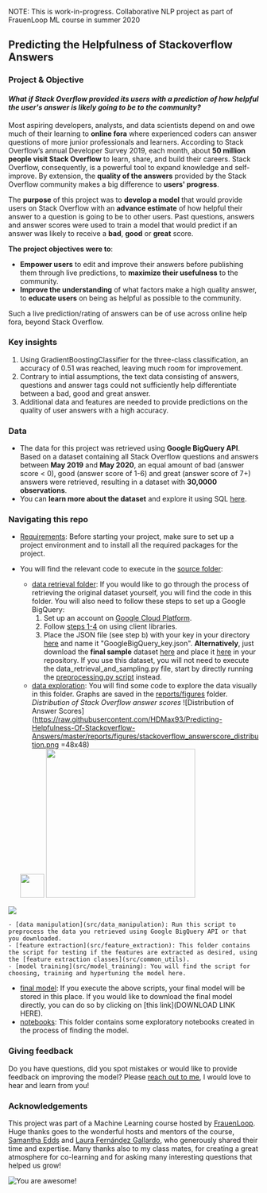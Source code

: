 NOTE: This is work-in-progress. Collaborative NLP project as part of FrauenLoop ML course in summer 2020

## Predicting the Helpfulness of Stackoverflow Answers

### Project & Objective

#### *What if Stack Overflow provided its users with a prediction of how helpful the user's answer is likely going to be to the community?*

Most aspiring developers, analysts, and data scientists depend on and owe much of their learning to **online fora** where experienced coders can answer questions of more junior professionals and learners. According to Stack Overflow’s annual Developer Survey 2019, each month, about **50 million people visit Stack Overflow** to learn, share, and build their careers. Stack Overflow, consequently, is a powerful tool to expand knowledge and self-improve. By extension, the **quality of the answers** provided by the Stack Overflow community makes a big difference to **users' progress**. 

The **purpose** of this project was to **develop a model** that would provide users on Stack Overflow with an **advance estimate** of how helpful their answer to a question is going to be to other users. Past questions, answers and answer scores were used to train a model that would predict if an answer was likely to receive a **bad**, **good** or **great** score. 

**The project objectives were to**:

- **Empower users** to edit and improve their answers before publishing them through live predictions, to **maximize their usefulness** to the community.
- **Improve the understanding** of what factors make a high quality answer, to **educate users** on being as helpful as possible to the community.

Such a live prediction/rating of answers can be of use across online help fora, beyond Stack Overflow.

### Key insights

1. Using GradientBoostingClassifier for the three-class classification, an accuracy of 0.51 was reached, leaving much room for improvement.
2. Contrary to intial assumptions, the text data consisting of answers, questions and answer tags could not sufficiently help differentiate between a bad, good and great answer.
3. Additional data and features are needed to provide predictions on the quality of user answers with a high accuracy.

### Data

- The data for this project was retrieved using **Google BigQuery API**. Based on a dataset containing all Stack Overflow questions and answers between **May 2019** and **May 2020**, an equal amount of bad (answer score < 0), good (answer score of 1-6) and great (answer score of 7+) answers were retrieved, resulting in a dataset with **30,0000 observations**.
- You can **learn more about the dataset** and explore it using SQL [here](https://console.cloud.google.com/marketplace/product/stack-exchange/stack-overflow?project=frauenloop-nlp-2020&folder=&organizationId=). 

### Navigating this repo

- [Requirements](PREDICTING-HELPFULNESS-OF-STACKOVERFLOW-ANSWERS): Before starting your project, make sure to set up a project environment and to install all the required packages for the project. 
- You will find the relevant code to execute in the [source folder](src/):
    - [data retrieval folder](src/api_data_retrieval): If you would like to go through the process of retrieving the original dataset yourself, you will find the code in this folder. You will also need to follow these steps to set up a Google BigQuery:
        1. Set up an account on [Google Cloud Platform](https://console.cloud.google.com/).
        2. Follow [steps 1-4](https://cloud.google.com/bigquery/docs/quickstarts/quickstart-client-libraries#client-libraries-install-python) on using client libraries.
        3. Place the JSON file (see step b) with your key in your directory [here](data/raw) and name it "GoogleBigQuery_key.json".
    **Alternatively**, just download the **final sample** dataset [here](https://drive.google.com/file/d/1ve6gzOKgJhdESAv2MLImbqZRi4VsSL5q/view?usp=sharing) and place it [here](data/raw) in your repository. If you use this dataset, you will not need to execute the data_retrieval_and_sampling.py file, start by directly running the [preprocessing.py script](src/data_manipulation) instead.
    - [data exploration](src/data_exploration): You will find some code to explore the data visually in this folder. Graphs are saved in the [reports/figures](reports/figures) folder.
    *Distribution of Stack Overflow answer scores*
    ![Distribution of Answer Scores](https://raw.githubusercontent.com/HDMax93/Predicting-Helpfulness-Of-Stackoverflow-Answers/master/reports/figures/stackoverflow_answerscore_distribution.png =48x48)

    <img src="https://raw.githubusercontent.com/HDMax93/Predicting-Helpfulness-Of-Stackoverflow-Answers/master/reports/figures/stackoverflow_answerscore_distribution.png" width="48">

    <img src="https://raw.githubusercontent.com/HDMax93/Predicting-Helpfulness-Of-Stackoverflow-Answers/master/reports/figures/stackoverflow_answerscore_distribution.png" width="300" />

<img src="https://raw.githubusercontent.com/HDMax93/Predicting-Helpfulness-Of-Stackoverflow-Answers/master/reports/figures/stackoverflow_answerscore_distribution.png/100/100">


    - [data manipulation](src/data_manipulation): Run this script to preprocess the data you retrieved using Google BigQuery API or that you downloaded.
    - [feature extraction](src/feature_extraction): This folder contains the script for testing if the features are extracted as desired, using the [feature extraction classes](src/common_utils).
    - [model training](src/model_training): You will find the script for choosing, training and hypertuning the model here.
- [final model](models): If you execute the above scripts, your final model will be stored in this place. If you would like to download the final model directly, you can do so by clicking on [this link](DOWNLOAD LINK HERE).
- [notebooks](notebooks): This folder contains some exploratory notebooks created in the process of finding the model.

### Giving feedback

Do you have questions, did you spot mistakes or would like to provide feedback on improving the model? Please [reach out to me](mailto:henriekemax@googlemail.com?subject=[Feedback-On-GitHub-Stackoverflow-Project]), I would love to hear and learn from you!

### Acknowledgements 

This project was part of a Machine Learning course hosted by [FrauenLoop](https://www.frauenloop.org/).
Huge thanks goes to the wonderful hosts and mentors of the course, [Samantha Edds](https://github.com/samanthaedds) and [Laura Fernández Gallardo](https://github.com/laufergall), who generously shared their time and expertise.
Many thanks also to my class mates, for creating a great atmosphere for co-learning and for asking many interesting questions that helped us grow!

![You are awesome!](https://michellecarlslund.com/wp-content/uploads/2018/02/you-rock.jpg)